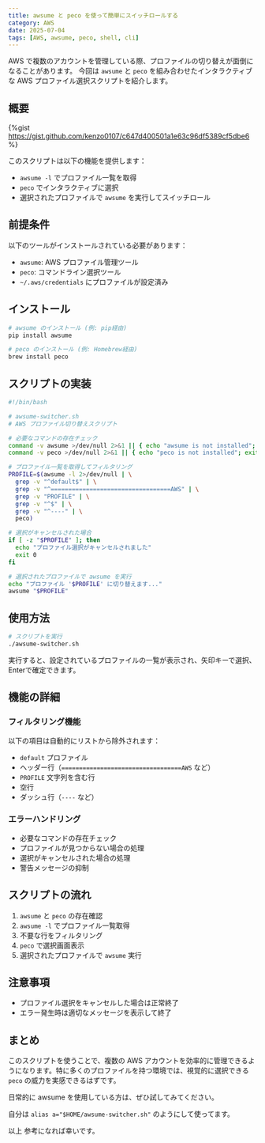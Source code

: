 ```yaml
---
title: awsume と peco を使って簡単にスイッチロールする
category: AWS
date: 2025-07-04
tags: [AWS, awsume, peco, shell, cli]
---
```


AWS で複数のアカウントを管理している際、プロファイルの切り替えが面倒になることがあります。
今回は `awsume` と `peco` を組み合わせたインタラクティブな AWS プロファイル選択スクリプトを紹介します。

<!-- more -->

## 概要

{%gist https://gist.github.com/kenzo0107/c647d400501a1e63c96df5389cf5dbe6 %}

このスクリプトは以下の機能を提供します：

- `awsume -l` でプロファイル一覧を取得
- `peco` でインタラクティブに選択
- 選択されたプロファイルで `awsume` を実行してスイッチロール

## 前提条件

以下のツールがインストールされている必要があります：

- `awsume`: AWS プロファイル管理ツール
- `peco`: コマンドライン選択ツール
- `~/.aws/credentials` にプロファイルが設定済み

## インストール

```bash
# awsume のインストール (例: pip経由)
pip install awsume

# peco のインストール (例: Homebrew経由)
brew install peco
```

## スクリプトの実装

```bash
#!/bin/bash

# awsume-switcher.sh
# AWS プロファイル切り替えスクリプト

# 必要なコマンドの存在チェック
command -v awsume >/dev/null 2>&1 || { echo "awsume is not installed"; exit 1; }
command -v peco >/dev/null 2>&1 || { echo "peco is not installed"; exit 1; }

# プロファイル一覧を取得してフィルタリング
PROFILE=$(awsume -l 2>/dev/null | \
  grep -v "^default$" | \
  grep -v "^==================================AWS" | \
  grep -v "PROFILE" | \
  grep -v "^$" | \
  grep -v "^----" | \
  peco)

# 選択がキャンセルされた場合
if [ -z "$PROFILE" ]; then
  echo "プロファイル選択がキャンセルされました"
  exit 0
fi

# 選択されたプロファイルで awsume を実行
echo "プロファイル '$PROFILE' に切り替えます..."
awsume "$PROFILE"
```

## 使用方法

```bash
# スクリプトを実行
./awsume-switcher.sh
```

実行すると、設定されているプロファイルの一覧が表示され、矢印キーで選択、Enterで確定できます。

## 機能の詳細

### フィルタリング機能

以下の項目は自動的にリストから除外されます：

- `default` プロファイル
- ヘッダー行（`==================================AWS` など）
- `PROFILE` 文字列を含む行
- 空行
- ダッシュ行（`----` など）

### エラーハンドリング

- 必要なコマンドの存在チェック
- プロファイルが見つからない場合の処理
- 選択がキャンセルされた場合の処理
- 警告メッセージの抑制

## スクリプトの流れ

1. `awsume` と `peco` の存在確認
2. `awsume -l` でプロファイル一覧取得
3. 不要な行をフィルタリング
4. `peco` で選択画面表示
5. 選択されたプロファイルで `awsume` 実行

## 注意事項

- プロファイル選択をキャンセルした場合は正常終了
- エラー発生時は適切なメッセージを表示して終了

## まとめ

このスクリプトを使うことで、複数の AWS アカウントを効率的に管理できるようになります。特に多くのプロファイルを持つ環境では、視覚的に選択できる `peco` の威力を実感できるはずです。

日常的に awsume を使用している方は、ぜひ試してみてください。

自分は `alias a="$HOME/awsume-switcher.sh"` のようにして使ってます。

以上
参考になれば幸いです。
